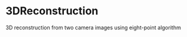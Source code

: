 3DReconstruction
================

3D reconstruction from two camera images using eight-point algorithm
